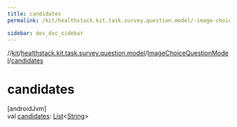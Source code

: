 ```yaml
---
title: candidates
permalink: /kit/healthstack.kit.task.survey.question.model/-image-choice-question-model/candidates.html

sidebar: dev_doc_sidebar
---
```

//[kit](../../../kit.html)/[healthstack.kit.task.survey.question.model](../index.html)/[ImageChoiceQuestionModel](index.html)/[candidates](candidates.html)



# candidates



[androidJvm]\
val [candidates](candidates.html): [List](https://kotlinlang.org/api/latest/jvm/stdlib/kotlin.collections/-list/index.html)&lt;[String](https://kotlinlang.org/api/latest/jvm/stdlib/kotlin/-string/index.html)&gt;





